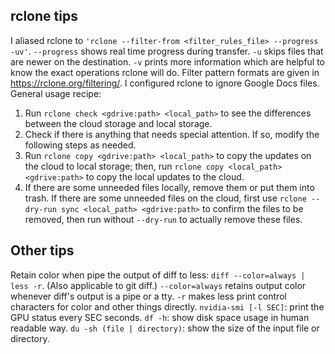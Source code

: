 ## rclone tips
I aliased rclone to `'rclone --filter-from <filter_rules_file> --progress -uv'`. `--progress` shows real time progress during transfer. `-u` skips files that are newer on the destination. `-v` prints more information which are helpful to know the exact operations rclone will do. Filter pattern formats are given in <https://rclone.org/filtering/>.
I configured rclone to ignore Google Docs files.
General usage recipe:
1. Run `rclone check <gdrive:path> <local_path>` to see the differences between the cloud storage and local storage.
2. Check if there is anything that needs special attention. If so, modify the following steps as needed.
3. Run `rclone copy <gdrive:path> <local_path>` to copy the updates on the cloud to local storage; then, run `rclone copy <local_path> <gdrive:path>` to copy the local updates to the cloud.
4. If there are some unneeded files locally, remove them or put them into trash. If there are some unneeded files on the cloud, first use `rclone --dry-run sync <local_path> <gdrive:path>` to confirm the files to be removed, then run without `--dry-run` to actually remove these files.

## Other tips
Retain color when pipe the output of diff to less: `diff --color=always | less -r`. (Also applicable to git diff.) `--color=always` retains output color whenever diff's output is a pipe or a tty. `-r` makes less print control characters for color and other things directly.
`nvidia-smi [-l SEC]`: print the GPU status every SEC seconds.
`df -h`: show disk space usage in human readable way.
`du -sh (file | directory)`: show the size of the input file or directory.

